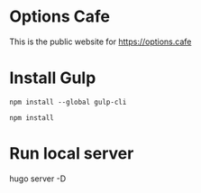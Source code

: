 # Options Cafe

This is the public website for https://options.cafe

# Install Gulp

`npm install --global gulp-cli`

`npm install`


# Run local server
hugo server -D
